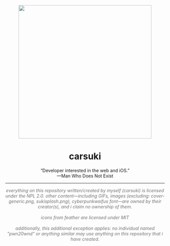 <p align="center">
<img src="https://carsuki.moe/img/eyeball-large.png" width="420">
</p>
<h1 align="center">carsuki</h1>
<p align="center">“Developer interested in the web and iOS.”<br>—Man Who Does Not Exist</p>

___

<p align="center" style="opacity: 0.60"><i>everything on this repository written/created by myself (carsuki) is licensed under the NPL 2.0. other content⁠—including GIFs, images (excluding: cover-generic.png, sukisplash.png), cyberpunkwaifus font⁠—are owned by their creator(s), and i claim no ownership of them.
  <br>
  <br>
  icons from feather are licensed under MIT
  <br>
  <br>
  additionally, this additional exception applies: no individual named "pwn20wnd" or anything similar may use anything on this repository that i have created.
</i></p>
